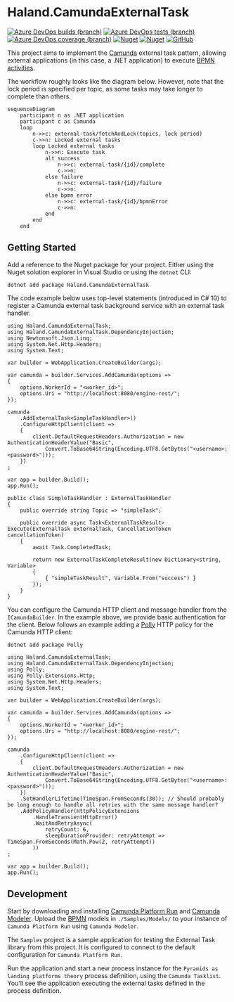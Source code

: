 # Haland.CamundaExternalTask

[![Azure DevOps builds (branch)](https://img.shields.io/azure-devops/build/chrishaland/camunda-external-task/8/main)](https://chrishaland.visualstudio.com/camunda-external-task/_build/latest?definitionId=8&branchName=main)
[![Azure DevOps tests (branch)](https://img.shields.io/azure-devops/tests/chrishaland/camunda-external-task/8/main)](https://chrishaland.visualstudio.com/camunda-external-task/_build/latest?definitionId=8&branchName=main)
[![Azure DevOps coverage (branch)](https://img.shields.io/azure-devops/coverage/chrishaland/camunda-external-task/8/main)](https://chrishaland.visualstudio.com/camunda-external-task/_build/latest?definitionId=8&branchName=main)
[![Nuget](https://img.shields.io/nuget/v/Haland.CamundaExternalTask)](https://www.nuget.org/packages/Haland.CamundaExternalTask/)
[![Nuget](https://img.shields.io/nuget/dt/Haland.CamundaExternalTask)](https://www.nuget.org/packages/Haland.CamundaExternalTask/)
[![GitHub](https://img.shields.io/github/license/chrishaland/camunda-external-task)](https://github.com/chrishaland/camunda-external-task/blob/main/LICENSE)
<!-- [![Known Vulnerabilities](https://snyk.io/test/github/chrishaland/camunda-external-task/badge.svg)](https://snyk.io/test/github/chrishaland/camunda-external-task) | Add when .NET projects are supported https://snyk.io/docs/badges/ -->

This project aims to implement the [Camunda](https://camunda.com/) external task pattern, allowing external applications (in this case, a .NET application) to execute [BPMN activities](https://camunda.com/bpmn/reference/#activities).

The workflow roughly looks like the diagram below. However, note that the lock period is specified per topic, as some tasks may take longer to complete than others.

```mermaid
sequenceDiagram
    participant n as .NET application
    participant c as Camunda
    loop
        n->>c: external-task/fetchAndLock(topics, lock period)
        c->>n: Locked external tasks
        loop Locked external tasks
            n->>n: Execute task
            alt success
                n->>c: external-task/{id}/complete
                c->>n: 
            else failure
                n->>c: external-task/{id}/failure
                c->>n: 
            else bpmn error
                n->>c: external-task/{id}/bpmnError
                c->>n: 
            end
        end
    end
```

## Getting Started

Add a reference to the Nuget package for your project. Either using the Nuget solution explorer in Visual Studio or using the `dotnet` CLI:

```
dotnet add package Haland.CamundaExternalTask
```

The code example below uses top-level statements (introduced in C# 10) to register a Camunda external task background service with an external task handler.

```
using Haland.CamundaExternalTask;
using Haland.CamundaExternalTask.DependencyInjection;
using Newtonsoft.Json.Linq;
using System.Net.Http.Headers;
using System.Text;

var builder = WebApplication.CreateBuilder(args);

var camunda = builder.Services.AddCamunda(options =>
{
    options.WorkerId = "<worker_id>";
    options.Uri = "http://localhost:8080/engine-rest/";
});

camunda
    .AddExternalTask<SimpleTaskHandler>()
    .ConfigureHttpClient(client =>
    {
        client.DefaultRequestHeaders.Authorization = new AuthenticationHeaderValue("Basic", 
            Convert.ToBase64String(Encoding.UTF8.GetBytes("<username>:<password>")));
    })
;

var app = builder.Build();
app.Run();

public class SimpleTaskHandler : ExternalTaskHandler
{
    public override string Topic => "simpleTask";

    public override async Task<ExternalTaskResult> Execute(ExternalTask externalTask, CancellationToken cancellationToken)
    {
        await Task.CompletedTask;

        return new ExternalTaskCompleteResult(new Dictionary<string, Variable>
        {
            { "simpleTaskResult", Variable.From("success") }
        });
    }
}
```

You can configure the Camunda HTTP client and message handler from the `ICamundaBuilder`. In the example above, we provide basic authentication for the client. Below follows an example adding a [Polly](https://docs.microsoft.com/en-us/dotnet/architecture/microservices/implement-resilient-applications/implement-http-call-retries-exponential-backoff-polly) HTTP policy for the Camunda HTTP client:

```
dotnet add package Polly
```

```
using Haland.CamundaExternalTask;
using Haland.CamundaExternalTask.DependencyInjection;
using Polly;
using Polly.Extensions.Http;
using System.Net.Http.Headers;
using System.Text;

var builder = WebApplication.CreateBuilder(args);

var camunda = builder.Services.AddCamunda(options =>
{
    options.WorkerId = "<worker_id>";
    options.Uri = "http://localhost:8080/engine-rest/";
});

camunda
    .ConfigureHttpClient(client =>
    {
        client.DefaultRequestHeaders.Authorization = new AuthenticationHeaderValue("Basic", 
            Convert.ToBase64String(Encoding.UTF8.GetBytes("<username>:<password>")));
    })
    .SetHandlerLifetime(TimeSpan.FromSeconds(30)); // Should probably be long enough to handle all retries with the same message handler?
    .AddPolicyHandler(HttpPolicyExtensions
        .HandleTransientHttpError()
        .WaitAndRetryAsync(
            retryCount: 6,
            sleepDurationProvider: retryAttempt => TimeSpan.FromSeconds(Math.Pow(2, retryAttempt))
        ))
;

var app = builder.Build();
app.Run();
```

## Development

Start by downloading and installing [Camunda Platform Run](https://camunda.com/download/) and [Camunda Modeler](https://camunda.com/download/modeler/). Upload the [BPMN](https://www.bpmn.org/) models in `./Samples/Models/` to your instance of `Camunda Platform Run` using `Camunda Modeler`.

The `Samples` project is a sample application for testing the External Task library from this project. It is configured to connect to the default configuration for `Camunda Platform Run`.

Run the application and start a new process instance for the `Pyramids as landing platforms theory` process definition, using the `Camunda Tasklist`. You'll see the application executing the external tasks defined in the process definition.
